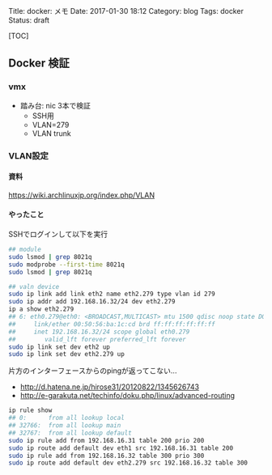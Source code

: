 Title: docker: メモ
Date: 2017-01-30 18:12
Category: blog
Tags: docker
Status: draft

[TOC]

## Docker 検証
### vmx
* 踏み台: nic 3本で検証
    * SSH用
    * VLAN=279
    * VLAN trunk

### VLAN設定
#### 資料
https://wiki.archlinuxjp.org/index.php/VLAN

#### やったこと
SSHでログインして以下を実行
```sh
## module 
sudo lsmod | grep 8021q
sudo modprobe --first-time 8021q
sudo lsmod | grep 8021q

## valn device
sudo ip link add link eth2 name eth2.279 type vlan id 279
sudo ip addr add 192.168.16.32/24 dev eth2.279
ip a show eth2.279
## 6: eth0.279@eth0: <BROADCAST,MULTICAST> mtu 1500 qdisc noop state DOWN group default qlen 1000
##     link/ether 00:50:56:ba:1c:cd brd ff:ff:ff:ff:ff:ff
##     inet 192.168.16.32/24 scope global eth0.279
##        valid_lft forever preferred_lft forever
sudo ip link set dev eth2 up
sudo ip link set dev eth2.279 up
```

片方のインターフェースからのpingが返ってこない...
* http://d.hatena.ne.jp/hirose31/20120822/1345626743
* http://e-garakuta.net/techinfo/doku.php/linux/advanced-routing

```sh
ip rule show
## 0:      from all lookup local
## 32766:  from all lookup main
## 32767:  from all lookup default
sudo ip rule add from 192.168.16.31 table 200 prio 200
sudo ip route add default dev eth1 src 192.168.16.31 table 200
sudo ip rule add from 192.168.16.32 table 300 prio 300
sudo ip route add default dev eth2.279 src 192.168.16.32 table 300
```

